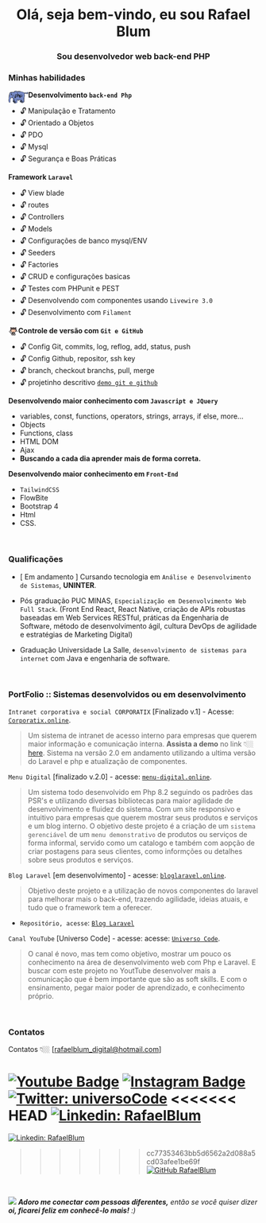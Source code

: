 <h1 align="center">Olá, seja bem-vindo, eu sou Rafael Blum </h1> 
<h3 align="center">Sou desenvolvedor web back-end PHP</h3>


### Minhas habilidades

  **Desenvolvimento `back-end Php`**  <img align='left' src="https://raw.githubusercontent.com/MaruanBO/MaruanBO/master/assets/php.gif" width="40">
  - 🔓 Manipulação e Tratamento
  - 🔓 Orientado a Objetos
  - 🔓 PDO
  - 🔓 Mysql
  - 🔓 Segurança e Boas Práticas


  **Framework `Laravel`**
  - 🔓 View blade
  - 🔓 routes
  - 🔓 Controllers
  - 🔓 Models
  - 🔓 Configurações de banco mysql/ENV
  - 🔓 Seeders
  - 🔓 Factories
  - 🔓 CRUD e configurações basicas
  - 🔓 Testes com PHPunit e PEST
  - 🔓 Desenvolvendo com componentes usando `Livewire 3.0`
  - 🔓 Desenvolvimento com `Filament`
  
  **Controle de versão com `Git e GitHub`** <img align='left' src="https://raw.githubusercontent.com/iCharlesZ/FigureBed/master/img/octocat.gif" width="20">
  - 🔓 Config Git, commits, log, reflog, add, status, push
  - 🔓 Config Github, repositor, ssh key
  - 🔓 branch, checkout branchs, pull, merge
  - 🔓 projetinho descritivo [`demo git e github`](https://github.com/RafaelBlum/demo-git-github)
  
**Desenvolvendo maior conhecimento com `Javascript e JQuery`**
  - variables, const, functions, operators, strings, arrays, if else, more...
  - Objects
  - Functions, class
  - HTML DOM
  - Ajax
  - **Buscando a cada dia aprender mais de forma correta.**

**Desenvolvendo maior conhecimento em `Front-End`**
  - `TailwindCSS`
  - FlowBite
  - Bootstrap 4
  - Html
  - CSS.

<br/>


### Qualificações

- [ Em andamento ] Cursando tecnologia em `Análise e Desenvolvimento de Sistemas`, **UNINTER**.

- Pós graduação PUC MINAS, `Especialização em Desenvolvimento Web Full Stack`. (Front End React, React Native, criação de APIs robustas baseadas em Web Services RESTful, práticas da Engenharia de Software, método de desenvolvimento ágil, cultura DevOps de agilidade e estratégias de Marketing Digital)

- Graduação Universidade La Salle, `desenvolvimento de sistemas para internet` com Java e engenharia de software.

<br/>

### PortFolio :: Sistemas desenvolvidos ou em desenvolvimento

`Intranet corporativa e social CORPORATIX` [Finalizado v.1] - Acesse: [`Corporatix.online`](https://www.corporatix.online/).
> Um sistema de intranet de acesso interno para empresas que querem maior informação e comunicação interna.
> **Assista a demo** no link 👇🏼 [here](https://www.youtube.com/watch?v=R8SYSqY7nAM&t=39s&ab_channel=universocode).
> Sistema na versão 2.0 em andamento utilizando a ultima versão do Laravel e php e atualização de componentes.


`Menu Digital` [finalizado v.2.0] - acesse: [`menu-digital.online`](https://www.menu-digital.online/). 
> Um sistema todo desenvolvido em Php 8.2 seguindo os padrões das PSR's e utilizando diversas bibliotecas para maior agilidade de desenvolvimento e fluidez do sistema.
> Com um site responsivo e intuitivo para empresas que querem mostrar seus produtos e serviços e um blog interno.
> O objetivo deste projeto é a criação de um `sistema gerenciável` de um `menu demonstrativo` de produtos ou serviços de forma informal, servido como um catalogo e também com aopção de criar postagens para seus clientes, como informções ou detalhes sobre seus produtos e serviços.

`Blog Laravel` [em desenvolvimento] - acesse: [`bloglaravel.online`](http://bloglaravel.online/). 
> Objetivo deste projeto e a utilização de novos componentes do laravel para melhorar mais o back-end, trazendo agilidade, ideias atuais, e tudo que o framework tem a oferecer.
- `Repositório, acesse`: [`Blog Laravel`](https://github.com/RafaelBlum/Blog-crud-cms) 


`Canal YouTube` [Universo Code] - acesse: acesse: [`Universo Code`](https://www.youtube.com/channel/UCMvtn8HZ12Ud-sdkY5KzTog). 
> O canal é novo, mas tem como objetivo, mostrar um pouco os conhecimento na área de desenvolvimento web com Php e Laravel.
> E buscar com este projeto no YoutTube desenvolver mais a comunicação que é bem importante que são as soft skills.
> E com o ensinamento, pegar maior poder de aprendizado, e conhecimento próprio.

<br/>

### Contatos

Contatos 👇🏼 [rafaelblum_digital@hotmail.com]

[![Youtube Badge](https://img.shields.io/badge/-Youtube-FF0000?style=flat-square&labelColor=FF0000&logo=youtube&logoColor=white&link=https://www.youtube.com/channel/UCMvtn8HZ12Ud-sdkY5KzTog)](https://www.youtube.com/channel/UCMvtn8HZ12Ud-sdkY5KzTog)
[![Instagram Badge](https://img.shields.io/badge/-rafablum_-violet?style=flat-square&logo=Instagram&logoColor=white&link=https://www.instagram.com/rafablum_/)](https://www.instagram.com/rafablum_/)
[![Twitter: universoCode](https://img.shields.io/twitter/follow/universoCode?style=social)](https://twitter.com/universoCode)
<<<<<<< HEAD
[![Linkedin: RafaelBlum](https://img.shields.io/badge/-RafaelBlum-blue?style=flat-square&logo=Linkedin&logoColor=white&link=https://www.linkedin.com/in/rafael-b-237133114/)](https://www.linkedin.com/in/rafael-b-237133114/)
=======
[![Linkedin: RafaelBlum](https://img.shields.io/badge/-RafaelBlum-blue?style=flat-square&logo=Linkedin&logoColor=white&link=https://www.linkedin.com/in/rafael-b-237133114/)](https://www.linkedin.com/in/rafael-blum-378656285/)
>>>>>>> cc77353463bb5d6562a2d088a5cd03afee1be69f
[![GitHub RafaelBlum](https://img.shields.io/github/followers/RafaelBlum?label=follow&style=social)](https://github.com/RafaelBlum)

<br/>

<img src="https://media.giphy.com/media/LnQjpWaON8nhr21vNW/giphy.gif" width="60"> <em><b>Adoro me conectar com pessoas diferentes,</b> então se você quiser dizer <b>oi, ficarei feliz em conhecê-lo mais!</b> :)</em>


